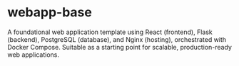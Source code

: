 # webapp-base
A foundational web application template using React (frontend), Flask (backend), PostgreSQL (database), and Nginx (hosting), orchestrated with Docker Compose. Suitable as a starting point for scalable, production-ready web applications.
